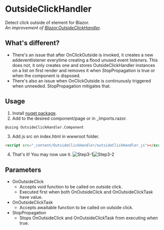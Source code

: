 # OutsideClickHandler
Detect click outside of element for Blazor. <br>
*An improvement of [Blazor.OutsideClickHandler](https://github.com/skordesign/Blazor.OutsideClickHandler).* <br>

## What's different?
- There's an issue that after OnClickOutside is invoked, it creates a new addeventlistener everytime creating a flood unused event listeners. This does not, it only creates one and stores OutsideClickHandler instances on a list on first render and removes it when StopPropagation is true or when the component is disposed.
- There's also an issue when OnClickOutside is continuously triggered when unneeded. StopPropagation mitigates that.

## Usage
1. Install [nuget package](https://www.nuget.org/packages/OutsideClickHandler/).
2. Add to the desired component/page or in _Imports.razor. <br>
```
@using OutsideClickHandler.Component
```
3. Add js src on index.html in wwwroot folder.
```html
<script src="_content/OutsideClickHandler/outsideClickHandler.js"></script>
```
4. That's it! You may now use it.
![Step3-1](https://i.imgur.com/sIWldgV.png)![Step3-2](https://i.imgur.com/kp7ncFc.gif)

## Parameters
- OnOutsideClick
  - Accepts void function to be called on outside click.
  - Executed first when both OnOutsideClick and OnOutsideClickTask have value.
- OnOutsideClickTask
  - Accepts awaitable function to be called on outside click.
- StopPropagation
  - Stops <c>OnOutsideClick</c> and <c>OnOutsideClickTask</c> from executing when <c>true</c>.
